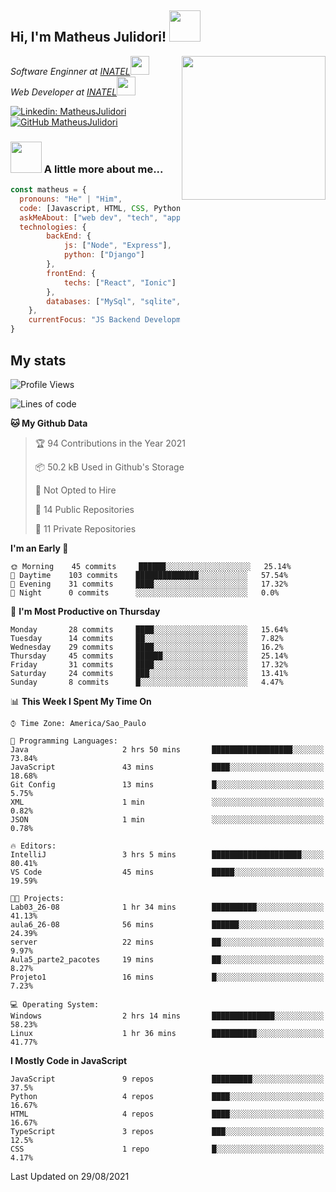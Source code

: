 <h2> Hi, I'm Matheus Julidori! <img src="https://media.giphy.com/media/12oufCB0MyZ1Go/giphy.gif" width="50"></h2>
<img align='right' src="https://media.giphy.com/media/M9gbBd9nbDrOTu1Mqx/giphy.gif" width="230">
<p><em>Software Enginner at <a href="http://www.inatel.br">INATEL</a><img src="https://media.giphy.com/media/fYSnHlufseco8Fh93Z/giphy.gif" width="30"></br>
  Web Developer at <a href="http://www.inatel.br">INATEL</a><img src="https://media.giphy.com/media/WUlplcMpOCEmTGBtBW/giphy.gif" width="30"> 
</em></p>

[![Linkedin: MatheusJulidori](https://img.shields.io/badge/-MatheusJulidori-blue?style=flat-square&logo=Linkedin&logoColor=white&link=https://www.linkedin.com/in/MatheusJulidori/)](https://www.linkedin.com/in/MatheusJulidori/)
[![GitHub MatheusJulidori](https://img.shields.io/github/followers/matheusjulidori?label=follow&style=social)](https://github.com/MatheusJulidori)


### <img src="https://media.giphy.com/media/VgCDAzcKvsR6OM0uWg/giphy.gif" width="50"> A little more about me...  

```javascript
const matheus = {
  pronouns: "He" | "Him",
  code: [Javascript, HTML, CSS, Python, Java, C++, C],
  askMeAbout: ["web dev", "tech", "app dev", "games"],
  technologies: {
        backEnd: {
            js: ["Node", "Express"],
            python: ["Django"]
        },
        frontEnd: {
            techs: ["React", "Ionic"]
        },
        databases: ["MySql", "sqlite","PostgreSQL"],
    },
    currentFocus: "JS Backend Development",
}
```
<h2>My stats</h2>

<!--START_SECTION:waka-->
![Profile Views](http://img.shields.io/badge/Profile%20Views-65-blue)

![Lines of code](https://img.shields.io/badge/From%20Hello%20World%20I%27ve%20Written-488684%20lines%20of%20code-blue)

**🐱 My Github Data** 

> 🏆 94 Contributions in the Year 2021
 > 
> 📦 50.2 kB Used in Github's Storage 
 > 
> 🚫 Not Opted to Hire
 > 
> 📜 14 Public Repositories 
 > 
> 🔑 11 Private Repositories  
 > 
**I'm an Early 🐤** 

```text
🌞 Morning    45 commits     ██████░░░░░░░░░░░░░░░░░░░   25.14% 
🌆 Daytime    103 commits    ██████████████░░░░░░░░░░░   57.54% 
🌃 Evening    31 commits     ████░░░░░░░░░░░░░░░░░░░░░   17.32% 
🌙 Night      0 commits      ░░░░░░░░░░░░░░░░░░░░░░░░░   0.0%

```
📅 **I'm Most Productive on Thursday** 

```text
Monday       28 commits     ████░░░░░░░░░░░░░░░░░░░░░   15.64% 
Tuesday      14 commits     ██░░░░░░░░░░░░░░░░░░░░░░░   7.82% 
Wednesday    29 commits     ████░░░░░░░░░░░░░░░░░░░░░   16.2% 
Thursday     45 commits     ██████░░░░░░░░░░░░░░░░░░░   25.14% 
Friday       31 commits     ████░░░░░░░░░░░░░░░░░░░░░   17.32% 
Saturday     24 commits     ███░░░░░░░░░░░░░░░░░░░░░░   13.41% 
Sunday       8 commits      █░░░░░░░░░░░░░░░░░░░░░░░░   4.47%

```


📊 **This Week I Spent My Time On** 

```text
⌚︎ Time Zone: America/Sao_Paulo

💬 Programming Languages: 
Java                     2 hrs 50 mins       ██████████████████░░░░░░░   73.84% 
JavaScript               43 mins             ████░░░░░░░░░░░░░░░░░░░░░   18.68% 
Git Config               13 mins             █░░░░░░░░░░░░░░░░░░░░░░░░   5.75% 
XML                      1 min               ░░░░░░░░░░░░░░░░░░░░░░░░░   0.82% 
JSON                     1 min               ░░░░░░░░░░░░░░░░░░░░░░░░░   0.78%

🔥 Editors: 
IntelliJ                 3 hrs 5 mins        ████████████████████░░░░░   80.41% 
VS Code                  45 mins             █████░░░░░░░░░░░░░░░░░░░░   19.59%

🐱‍💻 Projects: 
Lab03_26-08              1 hr 34 mins        ██████████░░░░░░░░░░░░░░░   41.13% 
aula6_26-08              56 mins             ██████░░░░░░░░░░░░░░░░░░░   24.39% 
server                   22 mins             ██░░░░░░░░░░░░░░░░░░░░░░░   9.97% 
Aula5_parte2_pacotes     19 mins             ██░░░░░░░░░░░░░░░░░░░░░░░   8.27% 
Projeto1                 16 mins             █░░░░░░░░░░░░░░░░░░░░░░░░   7.23%

💻 Operating System: 
Windows                  2 hrs 14 mins       ██████████████░░░░░░░░░░░   58.23% 
Linux                    1 hr 36 mins        ██████████░░░░░░░░░░░░░░░   41.77%

```

**I Mostly Code in JavaScript** 

```text
JavaScript               9 repos             █████████░░░░░░░░░░░░░░░░   37.5% 
Python                   4 repos             ████░░░░░░░░░░░░░░░░░░░░░   16.67% 
HTML                     4 repos             ████░░░░░░░░░░░░░░░░░░░░░   16.67% 
TypeScript               3 repos             ███░░░░░░░░░░░░░░░░░░░░░░   12.5% 
CSS                      1 repo              █░░░░░░░░░░░░░░░░░░░░░░░░   4.17%

```



 Last Updated on 29/08/2021
<!--END_SECTION:waka-->
